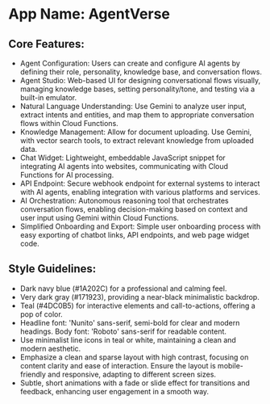 # **App Name**: AgentVerse

## Core Features:

- Agent Configuration: Users can create and configure AI agents by defining their role, personality, knowledge base, and conversation flows.
- Agent Studio: Web-based UI for designing conversational flows visually, managing knowledge bases, setting personality/tone, and testing via a built-in emulator.
- Natural Language Understanding: Use Gemini to analyze user input, extract intents and entities, and map them to appropriate conversation flows within Cloud Functions.
- Knowledge Management: Allow for document uploading. Use Gemini, with vector search tools, to extract relevant knowledge from uploaded data.
- Chat Widget: Lightweight, embeddable JavaScript snippet for integrating AI agents into websites, communicating with Cloud Functions for AI processing.
- API Endpoint: Secure webhook endpoint for external systems to interact with AI agents, enabling integration with various platforms and services.
- AI Orchestration: Autonomous reasoning tool that orchestrates conversation flows, enabling decision-making based on context and user input using Gemini within Cloud Functions.
- Simplified Onboarding and Export: Simple user onboarding process with easy exporting of chatbot links, API endpoints, and web page widget code.

## Style Guidelines:

- Dark navy blue (#1A202C) for a professional and calming feel.
- Very dark gray (#171923), providing a near-black minimalistic backdrop.
- Teal (#4DC0B5) for interactive elements and call-to-actions, offering a pop of color.
- Headline font: 'Nunito' sans-serif, semi-bold for clear and modern headings. Body font: 'Roboto' sans-serif for readable content.
- Use minimalist line icons in teal or white, maintaining a clean and modern aesthetic.
- Emphasize a clean and sparse layout with high contrast, focusing on content clarity and ease of interaction. Ensure the layout is mobile-friendly and responsive, adapting to different screen sizes.
- Subtle, short animations with a fade or slide effect for transitions and feedback, enhancing user engagement in a smooth way.